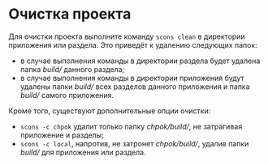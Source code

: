 # Очистка проекта
Для очистки проекта выполните команду `scons clean` в директории приложения или раздела. Это приведёт к удалению следующих папок:

 - в случае выполнения команды в директории раздела будет удалена папка *build/* данного раздела;
 - в случае выполнения команды в директории приложения будут удалены папки *build/* всех разделов данного приложения и папка *build/* самого приложения.

Кроме того, существуют дополнительные опции очистки:

 - `scons -c chpok` удалит только папку *chpok/build/*, не затрагивая приложение и разделы;
 - `scons -c local`, напротив, не затронет *chpok/build/*, удалив папки *build/* для приложения или раздела.

